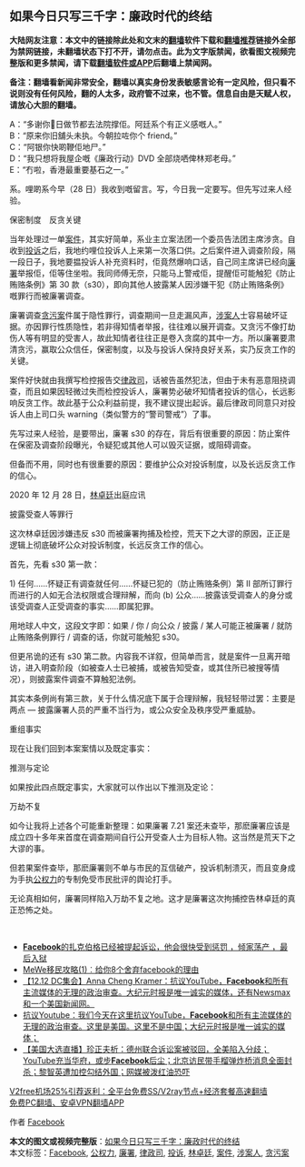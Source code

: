  <h2>如果今日只写三千字：廉政时代的终结</h2> <p class="notice"><b>大陆网友注意：本文中的链接除此处和文末的<a href="https://github.com/bannedbook/fanqiang" >翻墙</a>软件下载和<a href="https://github.com/killgcd/justmysocks/blob/master/README.md">翻墙推荐</a>链接外全部为禁网链接，未翻墙状态下打不开，请勿点击。此为文字版禁闻，欲看图文视频完整版和更多禁闻，请下载<a href="https://github.com/bannedbook/fanqiang">翻墙软件或APP</a>后翻墙上禁闻网。</p><p>备注：翻墙看新闻非常安全，翻墙以真实身份发表敏感言论有一定风险，但只看不说则没有任何风险，翻的人太多，政府管不过来，也不管。信息自由是天赋人权，请放心大胆的翻墙。</b></p>  <div class="entry">  <p>A：“多谢你𠮶日做节都去法院撑佢。阿廷系个有正义感嘅人。”<br /> B：“原来你旧舖头未执。今朝拉咗你个 friend。”<br /> C：“阿银你快啲鞭佢地尸。”<br /> D：“我只想将我屋企嘅《廉政行动》DVD 全部烧哂俾林郑老母。”<br /> E：“冇啦，香港最重要基石之一。”</p> <p>系。哩啲系今早（28 日）我收到嘅留言。写，今日我一定要写。但先写过来人经验。</p> <p>保密制度　反贪关键</p> <p>当年处理过一单<a href="https://www.bannedbook.org/bnews/tag/%E6%A1%88%E4%BB%B6/" class="st_tag internal_tag" rel="tag" title="标签 案件 下的日志">案件</a>，其实好简单，系业主立案法团一个委员告法团主席涉贪。自收到<a href="https://www.bannedbook.org/bnews/tag/%E6%8A%95%E8%AF%89/" class="st_tag internal_tag" rel="tag" title="标签 投诉 下的日志">投诉</a>之后，我地约哩位投诉人上来第一次落口供。之后案件进入调查阶段，隔一段日子，我地要揾投诉人补充资料时，佢竟然爆响口话，自己同主席讲已经向<a href="https://www.bannedbook.org/bnews/tag/%e5%bb%89%e7%bd%b2/" class="st_tag internal_tag" rel="tag" title="标签 廉署 下的日志">廉署</a>举报佢，佢等住坐啦。我同师傅无奈，只能马上警戒佢，提醒佢可能触犯《防止贿赂条例》第 30 款（s30），即向其他人披露某人因涉嫌干犯《防止贿赂条例》嘅罪行而被廉署调查。</p> <p>廉署调查<a href="https://www.bannedbook.org/bnews/tag/%E8%B4%AA%E6%B1%A1%E6%A1%88/" class="st_tag internal_tag" rel="tag" title="标签 贪污案 下的日志">贪污案</a>件属于隐性罪行，调查期间一旦走漏风声，<a href="https://www.bannedbook.org/bnews/tag/%E6%B6%89%E6%A1%88%E4%BA%BA/" class="st_tag internal_tag" rel="tag" title="标签 涉案人 下的日志">涉案人</a>士容易破坏证据。亦因罪行性质隐性，若非得知情者举报，往往难以展开调查。又贪污不像打劫伤人等有明显的受害人，故此知情者往往正是卷入贪腐的其中一方。所以廉署要肃清贪污，赢取公众信任，保密制度，以及与投诉人保持良好关系，实乃反贪工作的关键。</p> <p>案件好快就由我撰写检控报告交<a href="https://www.bannedbook.org/bnews/tag/%E5%BE%8B%E6%94%BF%E5%8F%B8/" class="st_tag internal_tag" rel="tag" title="标签 律政司 下的日志">律政司</a>，话被告虽然犯法，但由于未有恶意阻挠调查，而且如果因轻微过失而检控投诉人，廉署势必破坏知情者投诉的信心，长远影响反贪工作。故此基于公众利益前提，我不建议提出起诉。最后律政司同意只对投诉人由上司口头 warning（类似警方的“警司警戒”）了事。</p>  <p>先写过来人经验，是要带出，廉署 s30 的存在，背后有很重要的原因：防止案件在保密及调查阶段曝光，令疑犯或其他人可以毁灭证据，或阻碍调查。</p> <p>但备而不用，同时也有很重要的原因：要维护公众对投诉制度，以及长远反贪工作的信心。</p> <p>2020 年 12 月 28 日，<a href="https://www.bannedbook.org/bnews/tag/%E6%9E%97%E5%8D%93%E5%BB%B7/" class="st_tag internal_tag" rel="tag" title="标签 林卓廷 下的日志">林卓廷</a>出庭应讯</p> <p>披露受查人等罪行</p> <p>这次林卓廷因涉嫌违反 s30 而被廉署拘捕及检控，荒天下之大谬的原因，正正是逻辑上彻底破坏公众对投诉制度，长远反贪工作的信心。</p> <p>首先，先看 s30 第一款：</p>  <p>1) 任何……怀疑正有调查就任何……怀疑已犯的（防止贿赂条例）第 II 部所订罪行而进行的人如无合法权限或合理辩解，而向 (b) 公众……披露该受调查人的身分或该受调查人正受调查的事实……即属犯罪。</p> <p>用地球人中文，这段文字即：如果 / 你 / 向公众 / 披露 / 某人可能正被廉署 / 就防止贿赂条例罪行 / 调查的话，你就可能触犯 s30。</p> <p>但更吊诡的还有 s30 第二款。内容我不详叙，但简单而言，就是案件一旦离开暗访，进入明查阶段（如被查人士已被捕，或被告知受查，或其住所已被搜等情况），则披露案件调查不算触犯法例。</p> <p>其实本条例尚有第三款，关于什么情况底下属于合理辩解，我轻轻带过罢：主要是两点 — 披露廉署人员的严重不当行为，或公众安全及秩序受严重威胁。</p> <p>重组事实</p> <p>现在让我们回到本案案情以及既定事实：</p>  <p>推测与定论</p> <p>如果按此四点既定事实，大家就可以作出以下推测及定论：</p> <p>万劫不复</p> <p>如今让我将上述各个可能重新整理：如果廉署 7.21 案还未查毕，那麽廉署应该是成立四十多年来首度在调查期间自行公开受查人士为目标人物。这当然是荒天下之大谬的事。</p> <p>但若果案件查毕，那麽廉署则不单与市民的互信破产，投诉机制溃灭，而且变身成为手执<a href="https://www.bannedbook.org/bnews/tag/%E5%85%AC%E6%9D%83%E5%8A%9B/" class="st_tag internal_tag" rel="tag" title="标签 公权力 下的日志">公权力</a>的专制免受市民批评的舆论打手。</p> <p>无论真相如何，廉署同样陷入万劫不复之地。这才是廉署这次拘捕控告林卓廷的真正恐怖之处。</p>  <p> </p> <ul class='op-related-articles' title='相关阅读'> <li><a href='https://www.bannedbook.org/bnews/bannedvideo/20201218/1450266.html' target='_blank'><b>Facebook</b>的扎克伯格已经被提起诉讼，他会很快受到惩罚 ，倾家荡产 ，最后入狱</a></li> <li><a href='https://www.bannedbook.org/bnews/fanqiang/20201216/1448695.html' target='_blank'>MeWe移民攻略(1)︰给你8个舍弃facebook的理由</a></li> <li><a href='https://www.bannedbook.org/bnews/bannedvideo/20201214/1447202.html' target='_blank'>【12.12 DC集会】Anna Cheng Kramer：抗议YouTube，<b>Facebook</b>和所有主流媒体的无理的政治审查。大纪元时报是唯一诚实的媒体，还有Newsmax和一个美国新闻网。</a></li> <li><a href='https://www.bannedbook.org/bnews/bannedvideo/20201213/1446947.html' target='_blank'>抗议Youtube：我们今天在这里抗议YouTube，<b>Facebook</b>和所有主流媒体的无理的政治审查。这里是美国。这里不是中国；大纪元时报是唯一诚实的媒体；</a></li> <li><a href='https://www.bannedbook.org/bnews/bannedvideo/20201212/1446224.html' target='_blank'>【美国大选直播】珍正夫析：德州联合诉讼案被驳回，全美陷入分歧；YouTube充当华府，或步<b>Facebook</b>后尘；北京访民带手榴弹炸桥消息全面封杀；黎智英遭加控勾结外国；网媒被泼红油恐吓</a></li> </ul> <p class="texttj"> <a href="https://github.com/bannedbook/fanqiang/wiki/V2ray%E6%9C%BA%E5%9C%BA" target="_blank">V2free机场25%引荐返利：全平台免费SS/V2ray节点+经济套餐高速翻墙</a><br/> <a href="https://github.com/bannedbook/fanqiang/wiki/%E7%A6%81%E9%97%BB%E7%BD%91%E5%AE%89%E5%8D%93%E7%BF%BB%E5%A2%99%E6%96%B0%E9%97%BBAPP" target="_blank">免费PC翻墙、安卓VPN翻墙APP</a></p><p>作者 <a href="https://www.bannedbook.org/bnews/tag/facebook/" class="st_tag internal_tag" rel="tag" title="标签 Facebook 下的日志">Facebook</a></p><a name='sharetosocial'></a>       <div><b>本文的图文或视频完整版</b>：<a href='https://www.bannedbook.org/bnews/comments/20201230/1457920.html'>如果今日只写三千字：廉政时代的终结</a></div>  </div><!--END ENTRY--> <div class="postfooter"> <div>本文标签：<a href="https://www.bannedbook.org/bnews/tag/facebook/" rel="tag">Facebook</a>, <a href="https://www.bannedbook.org/bnews/tag/%E5%85%AC%E6%9D%83%E5%8A%9B/" rel="tag">公权力</a>, <a href="https://www.bannedbook.org/bnews/tag/%e5%bb%89%e7%bd%b2/" rel="tag">廉署</a>, <a href="https://www.bannedbook.org/bnews/tag/%E5%BE%8B%E6%94%BF%E5%8F%B8/" rel="tag">律政司</a>, <a href="https://www.bannedbook.org/bnews/tag/%E6%8A%95%E8%AF%89/" rel="tag">投诉</a>, <a href="https://www.bannedbook.org/bnews/tag/%E6%9E%97%E5%8D%93%E5%BB%B7/" rel="tag">林卓廷</a>, <a href="https://www.bannedbook.org/bnews/tag/%E6%A1%88%E4%BB%B6/" rel="tag">案件</a>, <a href="https://www.bannedbook.org/bnews/tag/%E6%B6%89%E6%A1%88%E4%BA%BA/" rel="tag">涉案人</a>, <a href="https://www.bannedbook.org/bnews/tag/%E8%B4%AA%E6%B1%A1%E6%A1%88/" rel="tag">贪污案</a></div>  </div><!--END POSTFOOTER--> 